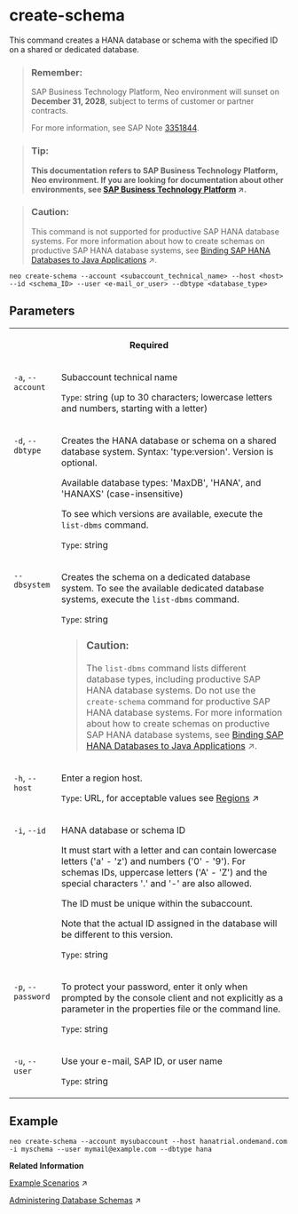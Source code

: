 <!-- loio05ebe394ab3f491380209e4df3713662 -->

# create-schema

This command creates a HANA database or schema with the specified ID on a shared or dedicated database.



> ### Remember:  
> SAP Business Technology Platform, Neo environment will sunset on **December 31, 2028**, subject to terms of customer or partner contracts.
> 
> For more information, see SAP Note [3351844](https://me.sap.com/notes/3351844).

> ### Tip:  
> **This documentation refers to SAP Business Technology Platform, Neo environment. If you are looking for documentation about other environments, see [SAP Business Technology Platform](https://help.sap.com/viewer/65de2977205c403bbc107264b8eccf4b/Cloud/en-US/6a2c1ab5a31b4ed9a2ce17a5329e1dd8.html "SAP Business Technology Platform (SAP BTP) is an integrated offering comprised of four technology portfolios: database and data management, application development and integration, analytics, and intelligent technologies. The platform offers users the ability to turn data into business value, compose end-to-end business processes, and build and extend SAP applications quickly.") :arrow_upper_right:.**



> ### Caution:  
> This command is not supported for productive SAP HANA database systems. For more information about how to create schemas on productive SAP HANA database systems, see [Binding SAP HANA Databases to Java Applications](https://help.sap.com/viewer/d4790b2de2f4429db6f3dff54e4d7b3a/Cloud/en-US/1742986c3cfa47099442aee0cf8df5e9.html "Establish a data source binding between your applications and the SAP HANA database in the Neo environment using the SAP BTP cockpit or the console client.") :arrow_upper_right:.



```
neo create-schema --account <subaccount_technical_name> --host <host> --id <schema_ID> --user <e-mail_or_user> --dbtype <database_type>

```



## Parameters


<table>
<tr>
<th valign="top" colspan="2">

Required

</th>
</tr>
<tr>
<td valign="top">

`-a`, `--account`

</td>
<td valign="top">

Subaccount technical name

`Type`: string \(up to 30 characters; lowercase letters and numbers, starting with a letter\)

</td>
</tr>
<tr>
<td valign="top">

`-d`, `--dbtype`

</td>
<td valign="top">

Creates the HANA database or schema on a shared database system. Syntax: 'type:version'. Version is optional.

Available database types: 'MaxDB', 'HANA', and 'HANAXS' \(case-insensitive\)

To see which versions are available, execute the `list-dbms` command.

`Type`: string

</td>
</tr>
<tr>
<td valign="top">

`--dbsystem`

</td>
<td valign="top">

Creates the schema on a dedicated database system. To see the available dedicated database systems, execute the `list-dbms` command.

`Type`: string

> ### Caution:  
> The `list-dbms` command lists different database types, including productive SAP HANA database systems. Do not use the `create-schema` command for productive SAP HANA database systems. For more information about how to create schemas on productive SAP HANA database systems, see [Binding SAP HANA Databases to Java Applications](https://help.sap.com/viewer/d4790b2de2f4429db6f3dff54e4d7b3a/Cloud/en-US/1742986c3cfa47099442aee0cf8df5e9.html "Establish a data source binding between your applications and the SAP HANA database in the Neo environment using the SAP BTP cockpit or the console client.") :arrow_upper_right:.



</td>
</tr>
<tr>
<td valign="top">

`-h`, `--host`

</td>
<td valign="top">

Enter a region host.

`Type`: URL, for acceptable values see [Regions](https://help.sap.com/viewer/65de2977205c403bbc107264b8eccf4b/Cloud/en-US/350356d1dc314d3199dca15bd2ab9b0e.html "You can deploy applications in different regions. Each region represents a geographical location (for example, Europe, US East) where applications, data, or services are hosted.") :arrow_upper_right:

</td>
</tr>
<tr>
<td valign="top">

`-i`, `--id`

</td>
<td valign="top">

HANA database or schema ID

It must start with a letter and can contain lowercase letters \('a' - 'z'\) and numbers \('0' - '9'\). For schemas IDs, uppercase letters \('A' - 'Z'\) and the special characters '.' and '-' are also allowed.

The ID must be unique within the subaccount.

Note that the actual ID assigned in the database will be different to this version.

`Type`: string

</td>
</tr>
<tr>
<td valign="top">

`-p`, `--password`

</td>
<td valign="top">

To protect your password, enter it only when prompted by the console client and not explicitly as a parameter in the properties file or the command line.

`Type`: string

</td>
</tr>
<tr>
<td valign="top">

`-u`, `--user`

</td>
<td valign="top">

Use your e-mail, SAP ID, or user name

`Type`: string

</td>
</tr>
</table>



## Example

```
neo create-schema --account mysubaccount --host hanatrial.ondemand.com -i myschema --user mymail@example.com --dbtype hana
```

**Related Information**  


[Example Scenarios](https://help.sap.com/viewer/d4790b2de2f4429db6f3dff54e4d7b3a/Cloud/en-US/7e5b0443011d4b46bac953d729eadd2c.html "Perform the most typical use case scenarios in the Neo environment either in the cockpit or by using the console client.") :arrow_upper_right:

[Administering Database Schemas](https://help.sap.com/viewer/d4790b2de2f4429db6f3dff54e4d7b3a/Cloud/en-US/2040a8a60de84c09994f64f74896b18f.html "An overview of the different tasks you can perform to administer database schemas in the Neo environment.") :arrow_upper_right:


